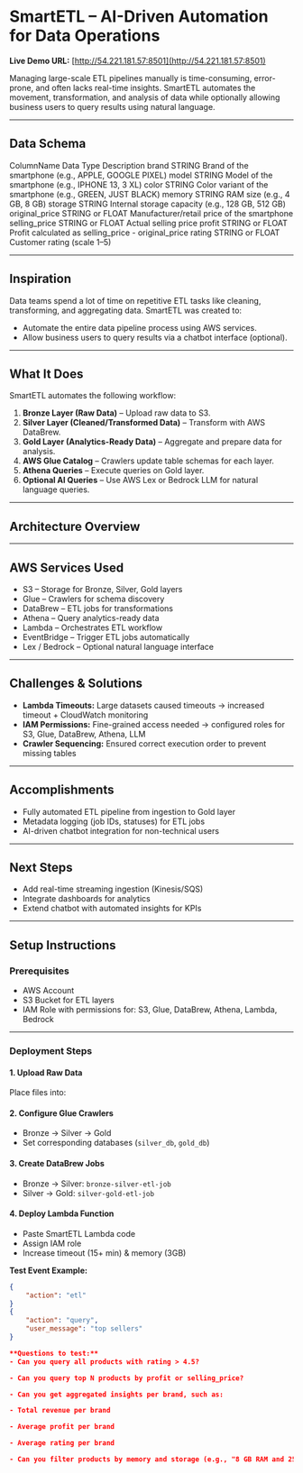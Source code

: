 # SmartETL – AI-Driven Automation for Data Operations

**Live Demo URL:** [http://54.221.181.57:8501](http://54.221.181.57:8501)  

Managing large-scale ETL pipelines manually is time-consuming, error-prone, and often lacks real-time insights. SmartETL automates the movement, transformation, and analysis of data while optionally allowing business users to query results using natural language.

---
## Data Schema
ColumnName   Data Type	Description
brand	     STRING	      Brand of the smartphone (e.g., APPLE, GOOGLE PIXEL)
model	     STRING	      Model of the smartphone (e.g., IPHONE 13, 3 XL)
color	     STRING	      Color variant of the smartphone (e.g., GREEN, JUST BLACK)
memory	     STRING	      RAM size (e.g., 4 GB, 8 GB)
storage	     STRING	      Internal storage capacity (e.g., 128 GB, 512 GB)
original_price	STRING or FLOAT	   Manufacturer/retail price of the smartphone
selling_price	STRING or FLOAT	   Actual selling price
profit	   STRING or FLOAT	Profit calculated as selling_price - original_price
rating	   STRING or FLOAT	Customer rating (scale 1–5)

---
## Inspiration
Data teams spend a lot of time on repetitive ETL tasks like cleaning, transforming, and aggregating data. SmartETL was created to:

- Automate the entire data pipeline process using AWS services.
- Allow business users to query results via a chatbot interface (optional).

---

## What It Does
SmartETL automates the following workflow:

1. **Bronze Layer (Raw Data)** – Upload raw data to S3.
2. **Silver Layer (Cleaned/Transformed Data)** – Transform with AWS DataBrew.
3. **Gold Layer (Analytics-Ready Data)** – Aggregate and prepare data for analysis.
4. **AWS Glue Catalog** – Crawlers update table schemas for each layer.
5. **Athena Queries** – Execute queries on Gold layer.
6. **Optional AI Queries** – Use AWS Lex or Bedrock LLM for natural language queries.

---

## Architecture Overview

---

## AWS Services Used
- S3 – Storage for Bronze, Silver, Gold layers  
- Glue – Crawlers for schema discovery  
- DataBrew – ETL jobs for transformations  
- Athena – Query analytics-ready data  
- Lambda – Orchestrates ETL workflow  
- EventBridge – Trigger ETL jobs automatically  
- Lex / Bedrock – Optional natural language interface

---

## Challenges & Solutions
- **Lambda Timeouts:** Large datasets caused timeouts → increased timeout + CloudWatch monitoring  
- **IAM Permissions:** Fine-grained access needed → configured roles for S3, Glue, DataBrew, Athena, LLM  
- **Crawler Sequencing:** Ensured correct execution order to prevent missing tables  

---

## Accomplishments
- Fully automated ETL pipeline from ingestion to Gold layer  
- Metadata logging (job IDs, statuses) for ETL jobs  
- AI-driven chatbot integration for non-technical users  

---

## Next Steps
- Add real-time streaming ingestion (Kinesis/SQS)  
- Integrate dashboards for analytics  
- Extend chatbot with automated insights for KPIs  

---

## Setup Instructions

### Prerequisites
- AWS Account  
- S3 Bucket for ETL layers  
- IAM Role with permissions for: S3, Glue, DataBrew, Athena, Lambda, Bedrock  

---

### Deployment Steps

#### 1. Upload Raw Data
Place files into:  

#### 2. Configure Glue Crawlers
- Bronze → Silver → Gold  
- Set corresponding databases (`silver_db`, `gold_db`)  

#### 3. Create DataBrew Jobs
- Bronze → Silver: `bronze-silver-etl-job`  
- Silver → Gold: `silver-gold-etl-job`  

#### 4. Deploy Lambda Function
- Paste SmartETL Lambda code  
- Assign IAM role  
- Increase timeout (15+ min) & memory (3GB)  

**Test Event Example:**
```json
{
    "action": "etl"
}
{
    "action": "query",
    "user_message": "top sellers"
}

**Questions to test:**
- Can you query all products with rating > 4.5?

- Can you query top N products by profit or selling_price?

- Can you get aggregated insights per brand, such as:

- Total revenue per brand

- Average profit per brand

- Average rating per brand

- Can you filter products by memory and storage (e.g., "8 GB RAM and 256 GB storage")?
